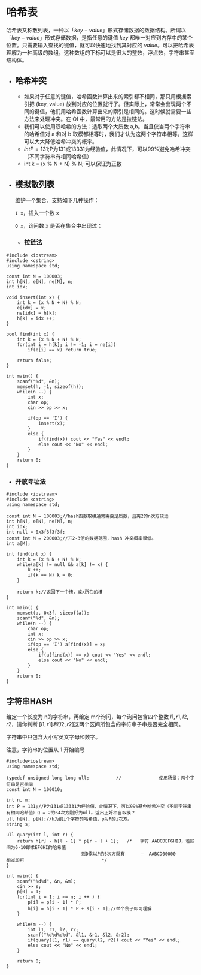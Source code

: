 # 哈希表
哈希表又称散列表，一种以$「key-value」$形式存储数据的数据结构。所谓以$「key-value」$形式存储数据，是指任意的键值 $key$ 都唯一对应到内存中的某个位置。只需要输入查找的键值，就可以快速地找到其对应的 $value$。可以把哈希表理解为一种高级的数组，这种数组的下标可以是很大的整数，浮点数，字符串甚至结构体。
- ## 哈希冲突
  - 如果对于任意的键值，哈希函数计算出来的索引都不相同，那只用根据索引把 (key, value) 放到对应的位置就行了。但实际上，常常会出现两个不同的键值，他们用哈希函数计算出来的索引是相同的。这时候就需要一些方法来处理冲突。在 OI 中，最常用的方法是拉链法。
  - 我们可以使用双哈希的方法：选取两个大质数 a,b。当且仅当两个字符串的哈希值对 a 和对 b 取模都相等时，我们才认为这两个字符串相等。这样可以大大降低哈希冲突的概率。
  - $int P = 131;$P为131或13331为经验值，此情况下，可以99%避免哈希冲突（不同字符串有相同哈希值）
  - int k = (x % N + N) % N;  可以保证为正数

- ## 模拟散列表
    维护一个集合，支持如下几种操作：

    `I x`，插入一个数 x

    `Q x`，询问数 x
   是否在集合中出现过；
  - ### 拉链法
```
#include <iostream>
#include <cstring>
using namespace std;

const int N = 100003;
int h[N], e[N], ne[N], n;
int idx;

void insert(int x) {
    int k = (x % N + N) % N;
    e[idx] = x;
    ne[idx] = h[k];
    h[k] = idx ++;
}

bool find(int x) {
    int k = (x % N + N) % N;
    for(int i = h[k]; i != -1; i = ne[i])
        if(e[i] == x) return true;
        
    return false;
}

int main() {
    scanf("%d", &n);
    memset(h, -1, sizeof(h));
    while(n --) {
        int x;
        char op;
        cin >> op >> x;

        if(op == 'I') {
            insert(x);
        }
        else {
            if(find(x)) cout << "Yes" << endl;
            else cout << "No" << endl;
        }
    }  
    return 0;
}
```
  - ### 开放寻址法

```
#include <iostream>
#include <cstring>
using namespace std;

const int N = 100003;//hash函数取模通常需要是质数，且离2的n次方较远 
int h[N], e[N], ne[N], n;
int idx;
int null = 0x3f3f3f3f;
const int M = 200003;//开2-3倍的数据范围，hash 冲突概率很低。 
int a[M];

int find(int x) {	
	int k = (x % N + N) % N;
	while(a[k] != null && a[k] != x) {
		k ++;
		if(k == N) k = 0;
	}
	
	return k;//返回下一个槽，或x所在的槽
}

int main() {
	memset(a, 0x3f, sizeof(a));
	scanf("%d", &n);
	while(n --) {
		char op;
		int x;
		cin >> op >> x;
		if(op == 'I') a[find(x)] = x;
		else {
			if(a[find(x)] == x) cout << "Yes" << endl;
			else cout << "No" << endl;
		}
	} 
	return 0;
}
```

## 字符串HASH
给定一个长度为 n的字符串，再给定 m个询问，每个询问包含四个整数 $l1,r1,l2,r2$，请你判断 $[l1,r1]和 [l2,r2]$这两个区间所包含的字符串子串是否完全相同。

字符串中只包含大小写英文字母和数字。

注意，字符串的位置从 1 开始编号
```
#include<iostream>
using namespace std;

typedef unsigned long long ull;          //              使用场景：两个字符串是否相同
const int N = 100010;

int n, m;
int P = 131;//P为131或13331为经验值，此情况下，可以99%避免哈希冲突（不同字符串有相同哈希值）Q = 2的64次方刚好为ull。溢出正好相当取模？
ull h[N], p[N];//h为前i个字符的哈希值，p为P的i次方。
string s;

ull quary(int l, int r) {
    return h[r] - h[l - 1] * p[r - l + 1];   /*   字符 AABCDEFGHIJ，若区间为6-10即求EFGHI的哈希值
                            则D乘以P的5次方就有      —  AABCD00000          相减即可                             */
}

int main() {
    scanf("%d%d", &n, &m);
    cin >> s;
    p[0] = 1;
    for(int i = 1; i <= n; i ++ ) {
        p[i] = p[i - 1] * P;
        h[i] = h[i - 1] * P + s[i - 1];//举个例子即可理解
    }
    
    while(m --) {
        int l1, r1, l2, r2;
        scanf("%d%d%d%d", &l1, &r1, &l2, &r2);
        if(quary(l1, r1) == quary(l2, r2)) cout << "Yes" << endl;
        else cout << "No" << endl;
    }
    
    return 0;
}
```